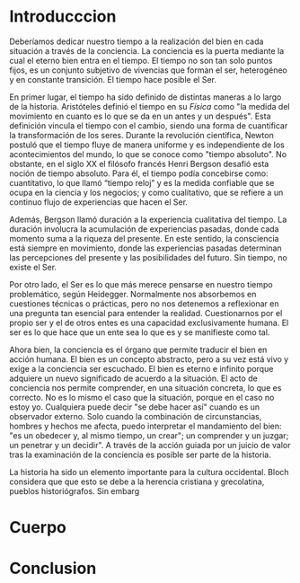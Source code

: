 # Introducccion

Deberíamos dedicar nuestro tiempo a la realización del bien en cada situación a través de la conciencia. La conciencia es la puerta mediante la cual el eterno bien entra en el tiempo. El tiempo no son tan solo puntos fijos, es un conjunto subjetivo de vivencias que forman el ser, heterogéneo y en constante transición. El tiempo hace posible el Ser.

En primer lugar, el tiempo ha sido definido de distintas maneras a lo largo de la historia. Aristóteles definió el tiempo en su _Física_ como "la medida del movimiento en cuanto es lo que se da en un antes y un después". Esta definición vincula el tiempo con el cambio, siendo una forma de cuantificar la transformación de los seres. Durante la revolución científica, Newton postuló que el tiempo fluye de manera uniforme y es independiente de los acontecimientos del mundo, lo que se conoce como "tiempo absoluto". No obstante, en el siglo XX el filósofo francés Henri Bergson desafió esta noción de tiempo absoluto. Para él, el tiempo podía concebirse como: cuantitativo, lo que llamó “tiempo reloj” y es la medida confiable que se ocupa en la ciencia y los negocios; y como cualitativo, que se refiere a un continuo flujo de experiencias que hacen el Ser. 

Además, Bergson llamó duración a la experiencia cualitativa del tiempo. La duración involucra la acumulación de experiencias pasadas, donde cada momento suma a la riqueza del presente. En este sentido, la consciencia está siempre en movimiento, donde las experiencias pasadas determinan las percepciones del presente y las posibilidades del futuro. Sin tiempo, no existe el Ser.

Por otro lado, el Ser es lo que más merece pensarse en nuestro tiempo problemático, según Heidegger. Normalmente nos absorbemos en cuestiones técnicas o prácticas, pero no nos detenemos a reflexionar en una pregunta tan esencial para entender la realidad. Cuestionarnos por el propio ser y el de otros entes es una capacidad exclusivamente humana. El ser es lo que hace que un ente sea lo que es y se manifieste como tal.

Ahora bien, la conciencia es el órgano que permite traducir el bien en acción humana. El bien es un concepto abstracto, pero a su vez está vivo y exige a la conciencia ser escuchado. El bien es eterno e infinito porque adquiere un nuevo significado de acuerdo a la situación. El acto de conciencia nos permite comprender, en una situación concreta, lo que es correcto. No es lo mismo el caso que la situación, porque en el caso no estoy yo. Cualquiera puede decir "se debe hacer así" cuando es un observador externo. Solo cuando la combinación de circunstancias, hombres y hechos me afecta, puedo interpretar el mandamiento del bien: "es un obedecer y, al mismo tiempo, un crear"; un comprender y un juzgar; un penetrar y un decidir". A través de la acción guiada por un juicio de valor tras la examinación de la conciencia es posible ser parte de la historia.

La historia ha sido un elemento importante para la cultura occidental. Bloch considera que que esto se debe a la herencia cristiana y grecolatina, pueblos historiógrafos. Sin embarg









# Cuerpo

# Conclusion